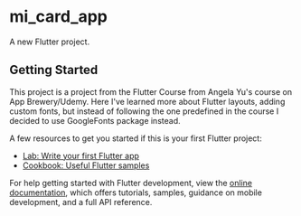 # mi_card_app

A new Flutter project.

## Getting Started

This project is a project from the Flutter Course from Angela Yu's course on App Brewery/Udemy. Here I've learned more about Flutter layouts, adding custom fonts, but instead of following the one predefined in the course I decided to use GoogleFonts package instead.

A few resources to get you started if this is your first Flutter project:

- [Lab: Write your first Flutter app](https://docs.flutter.dev/get-started/codelab)
- [Cookbook: Useful Flutter samples](https://docs.flutter.dev/cookbook)

For help getting started with Flutter development, view the
[online documentation](https://docs.flutter.dev/), which offers tutorials,
samples, guidance on mobile development, and a full API reference.
